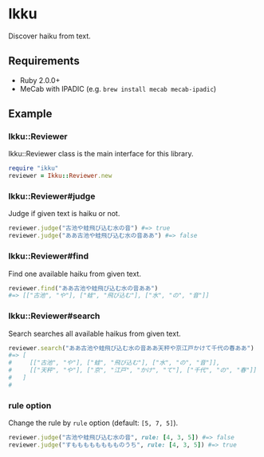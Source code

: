 # Ikku
Discover haiku from text.

## Requirements
- Ruby 2.0.0+
- MeCab with IPADIC (e.g. `brew install mecab mecab-ipadic`)

## Example
### Ikku::Reviewer
Ikku::Reviewer class is the main interface for this library.

```rb
require "ikku"
reviewer = Ikku::Reviewer.new
```

### Ikku::Reviewer#judge
Judge if given text is haiku or not.

```rb
reviewer.judge("古池や蛙飛び込む水の音") #=> true
reviewer.judge("ああ古池や蛙飛び込む水の音ああ") #=> false
```

### Ikku::Reviewer#find
Find one available haiku from given text.

```rb
reviewer.find("ああ古池や蛙飛び込む水の音ああ")
#=> [["古池", "や"], ["蛙", "飛び込む"], ["水", "の", "音"]]
```

### Ikku::Reviewer#search
Search searches all available haikus from given text.

```rb
reviewer.search("ああ古池や蛙飛び込む水の音ああ天秤や京江戸かけて千代の春ああ")
#=> [
#     [["古池", "や"], ["蛙", "飛び込む"], ["水", "の", "音"]],
#     [["天秤", "や"], ["京", "江戸", "かけ", "て"], ["千代", "の", "春"]]
#   ]
#
```

### rule option
Change the rule by `rule` option (default: `[5, 7, 5]`).

```rb
reviewer.judge("古池や蛙飛び込む水の音", rule: [4, 3, 5]) #=> false
reviewer.judge("すもももももももものうち", rule: [4, 3, 5]) #=> true
```
